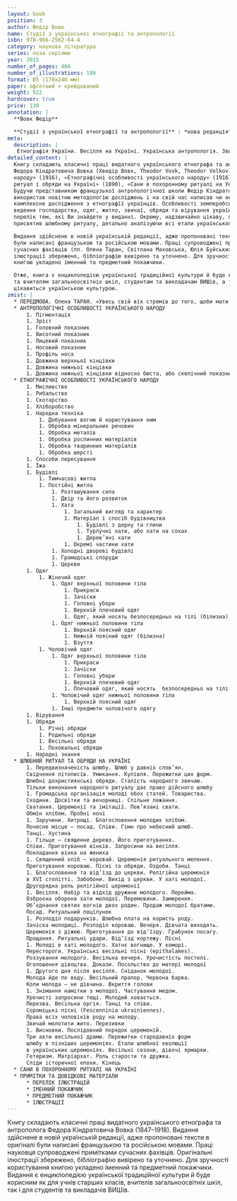 ```yaml
---
layout: book
position: 3
author: Федір Вовк
name: Студії з української етнографії та антропології
isbn: 978-966-2562-64-4
category: наукова література
series: поза серіями
year: 2015
number_of_pages: 464
number_of_illustrations: 199
format: B5 (170х240 мм)
paper: офсетний + крейдований
weight: 922
hardcover: true
price: 130
annotation: |
  **Вовк Федір**

  **Студії з української етнографії та антропології** : *нова редакція* / Федір Вовк ; передм. О.&nbsp;Г.&nbsp;Таран ; прим. О. Г. Таран, С. Л. Маховської, Ю. С. Буйських; упорядн. О. О. Савчук. — Харків : Видавець Савчук О. О., 2015.&nbsp;— 464 с. ; 199 іл.
meta:
  description: |
   Етнографія України. Весілля на Україні. Українська антропологія. Звичаї і обряди.
detailed_content: |
  Книгу складають класичні праці видатного українського етнографа та антрополога
  Федора Кіндратовича Вовка (Хведір Вовк, Theodor Vovk, Theodor Volkov) (1847–1918): «Антропологічні особливості українського
  народу» (1916), «Етнографічні особливості українського народу» (1916), «Шлюбний
  ритуал і обряди на Україні» (1890), «Сани в похоронному ритуалі на Україні» (1896).
  Будучи представником французької антропологічної школи Федір Кіндратович
  використав новітню методологію досліджень і на свій час написав чи не перше
  комплексне дослідження з етнографії українців. Особливості землеробської культури,
  ведення господарства, одяг, житло, звичаї, обряди та вірування українців – неповний
  перелік тем, які Ви знайдете у виданні. Окрему, надзвичайно цікаву, працю Федір Вовк
  присвятив шлюбному ритуалу, детально аналізуючи всі етапи українського весілля.

  Видання здійснене в новій українській редакції, адже пропоновані тексти в оригіналі
  були написані французькою та російською мовами. Праці супроводжені примітками
  сучасних фахівців (пп. Олена Таран, Світлана Маховська, Юлія Буйських). Оригінальні
  ілюстрації збережено, бібліографію вивірено та уточнено. Для зручності користування
  книгою укладено іменний та предметний покажчики.

  Отже, книга є енциклопедією української традиційної культури й буде корисним учням
  та вчителям загальноосвітніх шкіл, студентам та викладачам ВИШів, а також усім, хто
  цікавиться українською культурою.
zmist: |
  * ПЕРЕДМОВА. Олена ТАРАН. «Увесь свій вік стремів до того, щоби мати змогу працювати на рідній землі для рідної науки...»
  * АНТРОПОЛОГІЧНІ ОСОБЛИВОСТІ УКРАЇНСЬКОГО НАРОДУ
      1. Пігментація
      1. Зріст
      1. Головний показник
      1. Висотний показник
      1. Лицевий показник
      1. Носовий показник
      1. Профіль носа
      1. Довжина верхньої кінцівки
      1. Довжина нижньої кінцівки
      1. Довжина нижньої кінцівки відносно бюста, або скелічний показник (ind. skélique)
  * ЕТНОГРАФІЧНІ ОСОБЛИВОСТІ УКРАЇНСЬКОГО НАРОДУ
      1. Мисливство
      1. Рибальство
      1. Скотарство
      1. Хліборобство
      1. Народна техніка
          1. Добування вогню й користування ним
          1. Обробка мінеральних речовин
          1. Обробка металів
          1. Обробка рослинних матеріалів
          1. Обробка тваринних матеріалів
          1. Обробка шерсті
      1. Способи пересування
      1. Їжа
      1. Будівлі
          1. Тимчасові житла
          1. Постійні житла
              1. Розташування села
              1. Двір та його розвиток
              1. Хата
                  1. Загальний вигляд та характер
                  1. Матеріал і спосіб будівництва
                      1. Будівлі з дерну та глини
                      1. Турлучні хати, або хати на сохах
                      1. Дерев’яні хати
                  1. Окремі частини хати
              1. Холодні дворові будівлі
              1. Громадські споруди
              1. Церкви
      1. Одяг
          1. Жіночий одяг
              1. Одяг верхньої половини тіла
                  1. Прикраси
                  1. Зачіски
                  1. Головні убори
                  1. Верхній плечовий одяг
                  1. Одяг, який носять безпосередньо на тілі (білизна)
              1. Одяг нижньої половини тіла
                  1. Верхній поясний одяг
                  1. Нижній поясний одяг (білизна)
                  1. Взуття
          1. Чоловічий одяг
              1. Одяг верхньої половини тіла
                  1. Прикраси
                  1. Зачіски
                  1. Головні убори
                  1. Верхній плечевий одяг
                  1. Плечовий одяг, який носять  безпосередньо на тілі (білизна)
              1. Чоловічий одяг нижньої половини тіла
                  1. Верхній поясний одяг
              1. Інші предмети чоловічого одягу
      1. Вірування
      1. Обряди
          1. Річні обряди
          1. Родильні обряди
          1. Весільні обряди
          1. Поховальні обряди
      1. Народні знання
  * ШЛЮБНИЙ РИТУАЛ ТА ОБРЯДИ НА УКРАЇНІ
      1. Передвизначеність шлюбу. Шлюб у давніх слов’ян.
      Свідчення літописів. Умикання. Купівля. Пережитки цих форм.
      Шлюбні дохристиянські обряди. Сталість народного звичаю.
      Тільки виконання народного ритуалу дає право дійсного шлюбу
      1. Громадська організація молоді обох статей. Товариства.
      Сходини. Досвітки та вечорниці. Спільне лежання.
      Сватання. Церемонії та імітації. Пов’язані свати.
      Обмін хлібом. Пробні ночі
      1. Заручини. Хитрощі. Благословення молодих хлібом.
      Почесне місце — посад. Співи. Гімн про небесний шлюб.
      Танці. Хустина
      1. Гільце — священне дерево. Його приготування.
      Співи. Приготування вінків. Запросини на весілля.
      Покладання вінка на жениха
      1. Священний хліб — коровай. Церемонія ритуального мелення.
      Приготування короваю. Пісні та обряди. Оздоби. Танці
      1. Благословення та від’їзд до церкви. Релігійна церемонія
      в XVI столітті. Забобони. Вихід з церкви. У хаті молодої.
      Другорядна роль релігійної церемонії
      1. Весілля. Набір та відхід дружини молодого. Перейма.
      Озброєна оборона хати молодої. Перемовини. Замирення.
      Об’єднання святих вогнів двох родин. Продаж молодої братами.
      Посад. Ритуальний поцілунок
      1. Розподіл подарунків. Шлюбна плата на користь роду.
      Зачіска молодиці. Розподіл короваю. Вечеря. Дівчата виходять.
      Церемонія з діжею. Приготування до від’їзду. Грабунок посагу.
      Прощання. Ритуальні удари. Від’їзд кортежу. Пісні
      1. Молоді в хаті молодого. Хатнє вогнище. У коморі.
      Перестороги. Українські весільні пісні (epithalames).
      Роззування молодого. Весільна вечеря. Урочистість постелі.
      Оголошення дівоцтва. Докази. Посольство до матері молодої
      1. Другого дня після весілля. Сніданок молодої.
      Молода йде по воду. Весільний прапор. Червона барва.
      Коли молода — не дівчина. Вкриття голови
      1. Знімання намітки з молодої. Частування медом.
      Урочисті запросини тещі. Молодий ховається.
      Перезва. Весільна оргія. Танці та співи.
      Сороміцькі пісні (Fescenninia ukraіniennes).
      Права всіх чоловіків роду на молоду.
      Звичай молотити жито. Перезивки
      1. Висновки. Послідовний порядок церемоній.
      Три акти весільної драми. Пережитки стародавніх форм
      шлюбу в пізніших церемоніях. Етапи шлюбної еволюції
      в українських церемоніях. Весільні сезони, дівочі ярмарки.
      Гетеризм. Матріархат. Роль старости та дружка.
      Сліди історичної епохи. Кінець
  * САНИ В ПОХОРОННОМУ РИТУАЛІ НА УКРАЇНІ
  * ПРИМІТКИ ТА ДОВІДКОВІ МАТЕРІАЛИ
      * ПЕРЕЛІК ІЛЮСТРАЦІЙ
      * ІМЕННИЙ ПОКАЖЧИК
      * ПРЕДМЕТНИЙ ПОКАЖЧИК
      * ІЛЮСТРАЦІЇ
---
```


Книгу складають класичні праці видатного українського етнографа та 
антрополога Федора Кіндратовича Вовка (1847–1918). Видання здійснене в 
новій українській редакції, адже пропоновані тексти в оригіналі були написані французькою та російською мовами.
Праці науковця супроводжені примітками сучасних фахівців. Оригінальні ілюстрації збережено, бібліографію вивірено та уточнено. Для зручності користування книгою укладено іменний та предметний покажчики.
Видання є енциклопедією української традиційної культури й буде корисним як для учнів старших класів, вчителів загальноосвітніх шкіл, так і для 
студентів та викладачів ВИШів. 
